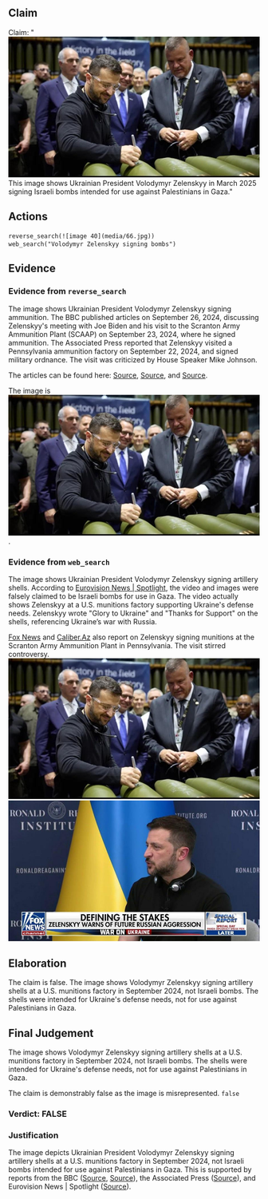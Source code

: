 ## Claim
Claim: "![image 40](media/66.jpg) This image shows Ukrainian President Volodymyr Zelenskyy in March 2025 signing Israeli bombs intended for use against Palestinians in Gaza."

## Actions
```
reverse_search(![image 40](media/66.jpg))
web_search("Volodymyr Zelenskyy signing bombs")
```

## Evidence
### Evidence from `reverse_search`
The image shows Ukrainian President Volodymyr Zelenskyy signing ammunition. The BBC published articles on September 26, 2024, discussing Zelenskyy's meeting with Joe Biden and his visit to the Scranton Army Ammunition Plant (SCAAP) on September 23, 2024, where he signed ammunition. The Associated Press reported that Zelenskyy visited a Pennsylvania ammunition factory on September 22, 2024, and signed military ordnance. The visit was criticized by House Speaker Mike Johnson.

The articles can be found here: [Source](https://www.bbc.co.uk/news/articles/c80rkv0k4j8o), [Source](https://www.bbc.com/news/articles/c80rkv0k4j8o), and [Source](https://apnews.com/article/zelenskyy-johnson-ambassador-ukraine-biden-harris-trump-d81b0a055d99cfd4804b3f2c00915d09).

The image is ![image 40](media/66.jpg).


### Evidence from `web_search`
The image shows Ukrainian President Volodymyr Zelenskyy signing artillery shells. According to [Eurovision News | Spotlight](https://spotlight.ebu.ch/p/video-caption-falsely-claims-zelenskyy), the video and images were falsely claimed to be Israeli bombs for use in Gaza. The video actually shows Zelenskyy at a U.S. munitions factory supporting Ukraine's defense needs. Zelenskyy wrote "Glory to Ukraine" and "Thanks for Support" on the shells, referencing Ukraine’s war with Russia.

[Fox News](https://www.foxnews.com/politics/josh-shapiro-blasted-signing-missile-alongside-zelenskyy-bidens-hometown-party-war) and [Caliber.Az](https://caliber.az/en/post/zelenskyy-s-glory-to-ukraine-inscription-on-us-bombs-in-pennsylvania-stirs-controversy) also report on Zelenskyy signing munitions at the Scranton Army Ammunition Plant in Pennsylvania. The visit stirred controversy. ![image 40](media/66.jpg) ![image 11669](media/2025-08-31_10-46-1756637218-195721.jpg)


## Elaboration
The claim is false. The image shows Volodymyr Zelenskyy signing artillery shells at a U.S. munitions factory in September 2024, not Israeli bombs. The shells were intended for Ukraine's defense needs, not for use against Palestinians in Gaza.


## Final Judgement
The image shows Volodymyr Zelenskyy signing artillery shells at a U.S. munitions factory in September 2024, not Israeli bombs. The shells were intended for Ukraine's defense needs, not for use against Palestinians in Gaza.

The claim is demonstrably false as the image is misrepresented. `false`

### Verdict: FALSE

### Justification
The image depicts Ukrainian President Volodymyr Zelenskyy signing artillery shells at a U.S. munitions factory in September 2024, not Israeli bombs intended for use against Palestinians in Gaza. This is supported by reports from the BBC ([Source](https://www.bbc.co.uk/news/articles/c80rkv0k4j8o), [Source](https://www.bbc.com/news/articles/c80rkv0k4j8o)), the Associated Press ([Source](https://apnews.com/article/zelenskyy-johnson-ambassador-ukraine-biden-harris-trump-d81b0a055d99cfd4804b3f2c00915d09)), and Eurovision News | Spotlight ([Source](https://spotlight.ebu.ch/p/video-caption-falsely-claims-zelenskyy)).
